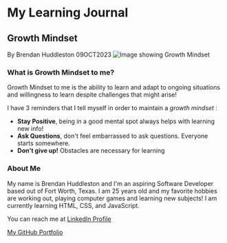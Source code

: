 # My Learning Journal

## Growth Mindset

By Brendan Huddleston 09OCT2023
![Image showing Growth Mindset](https://c.pxhere.com/images/a2/76/a2b998182d273d8002294de3ae56-1587953.jpg!d)

### What is Growth Mindset to me?

Growth Mindset to me is the ability to learn and adapt to ongoing situations and willingness to learn despite challenges that might arise!

I have 3 reminders that I tell myself in order to maintain a _growth mindset_ :

- **Stay Positive**, being in a good mental spot always helps with learning new info!
- **Ask Questions**, don't feel embarrassed to ask questions. Everyone starts somewhere.
- **Don't give up!** Obstacles are necessary for learning

### About Me

My name is Brendan Huddleston and I'm an aspiring Software Developer based out of Fort Worth, Texas. I am 25 years old and my favorite hobbies are working out, playing computer games and learning new subjects! I am currently learning HTML, CSS, and JavaScript.

You can reach me at [LinkedIn Profile](https://www.linkedin.com/in/brendan-huddleston-17b745b9/)

[My GitHub Portfolio](https://github.com/brendanhuddleston18)
